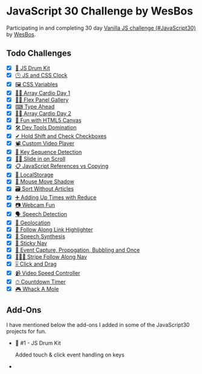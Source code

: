 # JavaScript 30 Challenge by WesBos

Participating in and completing 30 day [Vanilla JS challenge (#JavaScript30)](https://javascript30.com/) by [WesBos](https://wesbos.com/).

## Todo Challenges

- [x] [🥁 JS Drum Kit](https://javascript30.ayushgupta.tech/01-JS-Drum-Kit/index.html)
- [x] [🕒 JS and CSS Clock](https://javascript30.ayushgupta.tech/02-JS-CSS-Clock/index.html)
- [x] [🖼 CSS Variables](https://javascript30.ayushgupta.tech/03-CSS-Variables/index.html)
- [x] [🕺🏻 Array Cardio Day 1](https://javascript30.ayushgupta.tech/04-Array-Cardio-1/index.html)
- [x] [💪🏻 Flex Panel Gallery](https://javascript30.ayushgupta.tech/04-Array-Cardio-1/index.html)
- [x] [⌨ Type Ahead](https://javascript30.ayushgupta.tech/06-Type-Ahead/index.html)
- [x] [💃🏻 Array Cardio Day 2](https://javascript30.ayushgupta.tech/07-Array-Cardio-2/index.html)
- [x] [🌈 Fun with HTML5 Canvas](https://javascript30.ayushgupta.tech/08-HTML5-Canvas/index.html)
- [x] [🛠 Dev Tools Domination](https://javascript30.ayushgupta.tech/09-Dev-Tools/index.html)
- [x] [✔ Hold Shift and Check Checkboxes](https://javascript30.ayushgupta.tech/10-Multiple-Check-Shift/index.html)
- [x] [📽 Custom Video Player](https://javascript30.ayushgupta.tech/11-Custom-Video-Player/index.html)
- [x] [🎊 Key Sequence Detection](https://javascript30.ayushgupta.tech/12-Key-Sequence-Detection/index.html)
- [x] [🤜🏻 Slide in on Scroll](https://javascript30.ayushgupta.tech/13-Slide-In-On-Scroll/index.html)
- [x] [📋 JavaScript References vs Copying](https://javascript30.ayushgupta.tech/14-JS-Reference-Vs-Copy/index.html)
- [x] [🏪 LocalStorage](https://javascript30.ayushgupta.tech/15-Localstorage/index.html)
- [x] [🐁 Mouse Move Shadow](https://javascript30.ayushgupta.tech/16-Mousemove-Shadow/index.html)
- [x] [🗃 Sort Without Articles](https://javascript30.ayushgupta.tech/17-Sort-Without-Articles/index.html)
- [x] [➕ Adding Up Times with Reduce](https://javascript30.ayushgupta.tech/18-Add-Time-With-Reduce/index.html)
- [x] [📷 Webcam Fun](https://javascript30.ayushgupta.tech/19-Webcam-Fun/index.html)
- [x] [🗣 Speech Detection](https://javascript30.ayushgupta.tech/20-Speech-Recognition/index.html)
- [x] [📌 Geolocation](https://javascript30.ayushgupta.tech/21-Geolocation/index.html)
- [x] [🔗 Follow Along Link Highlighter](https://javascript30.ayushgupta.tech/22-Follow-Along-Link/index.html)
- [x] [💬 Speech Synthesis](https://javascript30.ayushgupta.tech/23-Speech-Synthesis/index.html)
- [x] [🍡 Sticky Nav](https://javascript30.ayushgupta.tech/24-Sticky-Nav/index.html)
- [x] [💭 Event Capture, Propogation, Bubbling and Once](https://javascript30.ayushgupta.tech/25-EventCapture-Propogation-Bubbling/index.html)
- [x] [🏃🏻‍♂️ Stripe Follow Along Nav](https://javascript30.ayushgupta.tech/26-Stripe-Nav/index.html)
- [x] [🎚 Click and Drag](https://javascript30.ayushgupta.tech/27-Click-Drag-Scroll/index.html)
- [x] [📹 Video Speed Controller](https://javascript30.ayushgupta.tech/28-Video-Speed-Controller/index.html)
- [x] [⏱ Countdown Timer](https://javascript30.ayushgupta.tech/29-Countdown-Timer/index.html)
- [x] [🎮 Whack A Mole](https://javascript30.ayushgupta.tech/30-Whack-A-Mole/index.html)

## Add-Ons

I have mentioned below the add-ons I added in some of the JavaScript30 projects for fun.

- 🥁 #1 - JS Drum Kit

  Added touch & click event handling on keys

- 